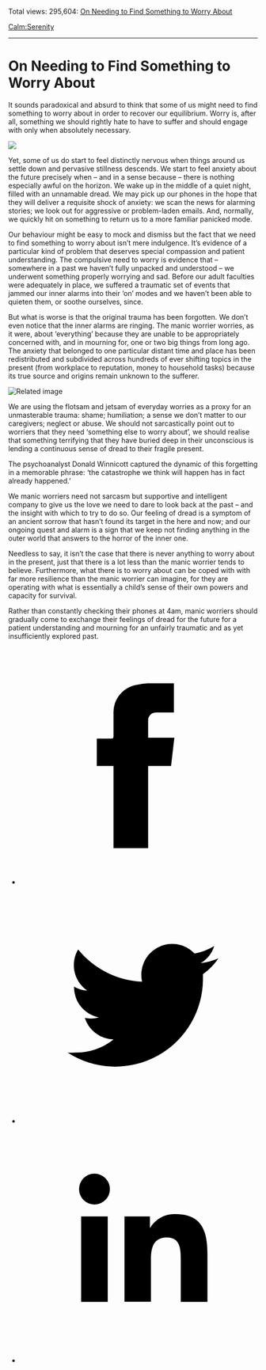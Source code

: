 Total views: 295,604: [On Needing to Find Something to Worry About](https://www.theschooloflife.com/thebookoflife/on-needing-to-find-something-to-worry-about/)

[Calm:](https://www.theschooloflife.com/thebookoflife/category/calm/)[Serenity](https://www.theschooloflife.com/thebookoflife/category/calm/serenity/)

* * *

# On Needing to Find Something to Worry About
<style>
						.alignnone {
  display: block;
  margin-left: auto;
  margin-right: auto;
  align: center:
}

.addtoany_share_save_container {
display:none;
}

.wp-block-image {
		display: block;
  margin-left: auto;
  margin-right: auto;
  width: 50%;
}

.aligncenter {
display: block;
  margin-left: auto;
  margin-right: auto;
  align: center:
}

@media only screen and (max-width: 500px) {
  .wp-block-image {
		display: block;
  margin-left: auto;
  margin-right: auto;
  width: 100%;
} }

h1 {max-width: 600px !important;
}
.s18-single-post .content-area .site-main article .post-cat-header-display + .old-wrapper p {
    font-size: 1.200em
}
						</style>

It sounds paradoxical and absurd to think that some of us might need to find something to worry about in order to recover our equilibrium. Worry is, after all, something we should rightly hate to have to suffer and should engage with only when absolutely necessary.

![](https://www.theschooloflife.com/thebookoflife/wp-content/uploads/2018/05/hockney.png)

Yet, some of us do start to feel distinctly nervous when things around us settle down and pervasive stillness descends. We start to feel anxiety about the future precisely when – and in a sense because – there is nothing especially awful on the horizon. We wake up in the middle of a quiet night, filled with an unnamable dread. We may pick up our phones in the hope that they will deliver a requisite shock of anxiety: we scan the news for alarming stories; we look out for aggressive or problem-laden emails. And, normally, we quickly hit on something to return us to a more familiar panicked mode.

Our behaviour might be easy to mock and dismiss but the fact that we need to find something to worry about isn’t mere indulgence. It’s evidence of a particular kind of problem that deserves special compassion and patient understanding. The compulsive need to worry is evidence that – somewhere in a past we haven’t fully unpacked and understood – we underwent something properly worrying and sad. Before our adult faculties were adequately in place, we suffered&nbsp;a traumatic set of events that jammed our inner alarms into their ‘on’ modes and we haven’t been able to quieten them, or soothe ourselves, since.

But what is worse is that the original trauma has been forgotten. We don’t even notice that the inner alarms are ringing. The manic worrier worries, as it were, about ‘everything’ because they are unable to be appropriately concerned with, and in mourning for, one or two big things from long ago. The anxiety that belonged to one particular distant time and place has been redistributed and subdivided across hundreds of ever shifting topics in the present (from workplace to reputation, money to household tasks) because its true source and origins remain unknown to the sufferer.

![Related image](http://ianthearchitect.org/wp-content/uploads/2017/02/David-Hockney-The-Luxor-Hotel.jpg)

We are using the flotsam and jetsam of everyday worries as a proxy for an unmasterable trauma: shame; humiliation; a sense we don’t matter to our caregivers; neglect or abuse. We should not sarcastically point out to worriers that they need ‘something else to worry about’, we should realise that something terrifying that they have buried deep in their unconscious is lending a continuous sense of dread to their fragile present.

The psychoanalyst Donald Winnicott captured the dynamic of this forgetting in a memorable phrase: ‘the catastrophe we think will happen has in fact already happened.’

We manic worriers need not sarcasm but supportive and intelligent company to give us the love we need to dare to look back at the past – and the insight with which to try to do so. Our feeling of dread is a symptom of an ancient sorrow that hasn’t found its target in the here and now; and our ongoing quest and alarm is a sign that we keep not finding anything in the outer world that answers to the horror of the inner one.

Needless to say, it isn’t the case that there is never anything to worry about in the present, just that there is a lot less than the manic worrier tends to believe. Furthermore, what there is to worry about can be coped with with far more resilience than the manic worrier can imagine, for they are operating with what is essentially a child’s sense of their own powers and capacity for survival.

Rather than constantly checking their phones at 4am, manic worriers should gradually come to exchange their feelings of dread for the future for a patient understanding and mourning for an unfairly traumatic and as yet insufficiently explored past.

<style>
    .iframe-class { display: block !important; }
</style>

- [<svg xmlns="http://www.w3.org/2000/svg" viewbox="0 0 26 26"><title>Facebook</title>
                    <g>
                        <path d="M8.38,10H9.92c.2,0,.29,0,.29-.28,0-.82,0-1.64,0-2.46a3.05,3.05,0,0,1,2.57-3.15A7.22,7.22,0,0,1,14,3.95c.86,0,1.71,0,2.57,0h.25v3.2h-2A.85.85,0,0,0,14,8c0,.62,0,1.24,0,1.91h2.87L16.51,13H14v9H10.21V13H8.38Z"></path>
                    </g>
                </svg>](http://www.facebook.com/sharer/sharer.php?u=https://www.theschooloflife.com/thebookoflife/on-needing-to-find-something-to-worry-about/)
- [<svg xmlns="http://www.w3.org/2000/svg" viewbox="0 0 26 26"><title>Twitter</title>
                    <path d="M21.69,7.9a6.75,6.75,0,0,1-1.94.53,3.39,3.39,0,0,0,1.48-1.87,6.76,6.76,0,0,1-2.14.82,3.38,3.38,0,0,0-5.75,3.08,9.59,9.59,0,0,1-7-3.53,3.38,3.38,0,0,0,1,4.51A3.36,3.36,0,0,1,5.89,11v0A3.38,3.38,0,0,0,8.6,14.37a3.39,3.39,0,0,1-1.53.06,3.38,3.38,0,0,0,3.15,2.35A6.78,6.78,0,0,1,6,18.22a6.87,6.87,0,0,1-.81,0A9.6,9.6,0,0,0,20,10.08q0-.22,0-.44A6.86,6.86,0,0,0,21.69,7.9Z"></path>
                </svg>](http://twitter.com/share?url=https://www.theschooloflife.com/thebookoflife/on-needing-to-find-something-to-worry-about/&text=&via=theschooloflife)
- [<svg xmlns="http://www.w3.org/2000/svg" viewbox="0 0 26 26"><title>LinkedIn</title>
<path class="cls-2" d="M6.67,10H9.58v9.36H6.67ZM8.13,5.32A1.69,1.69,0,1,1,6.44,7,1.69,1.69,0,0,1,8.13,5.32"></path><path class="cls-2" d="M11.41,10H14.2v1.28h0A3.06,3.06,0,0,1,17,9.75c2.95,0,3.49,1.94,3.49,4.46v5.14H17.57V14.79c0-1.09,0-2.48-1.51-2.48s-1.75,1.18-1.75,2.4v4.63H11.41Z"></path></svg>](https://www.linkedin.com/shareArticle?mini=true&url=https://www.theschooloflife.com/thebookoflife/on-needing-to-find-something-to-worry-about/)

